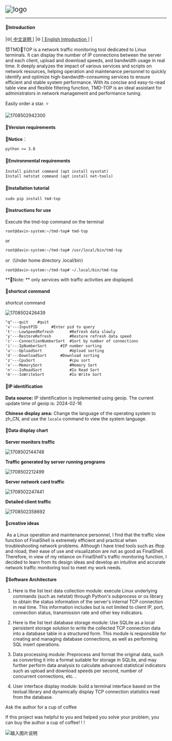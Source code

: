 <img src="image/logo.png" alt="logo" style="zoom:150%;" />

------



####  🌈Introduction

|🌐[[ 中文说明 ](/README.md)]  |🌐 [[ English   Introduction ](/en-README.md)] |

😈TMD🖕TOP is a network traffic monitoring tool dedicated to Linux terminals. It can display the number of IP connections between the server and each client, upload and download speeds, and bandwidth usage in real time. It deeply analyzes the impact of various services and scripts on network resources, helping operation and maintenance personnel to quickly identify and optimize high-bandwidth-consuming services to ensure efficient and stable system performance. With its concise and easy-to-read table view and flexible filtering function, TMD-TOP is an ideal assistant for administrators in network management and performance tuning.

 Easily order a star. ⭐

![1708502942300](image/1708502942300.png)

#### 🌈Version requirements

**👊Notice**：

```txt
python >= 3.8
```

#### 🌈Environmental requirements

```txt
Install pidstat command (apt install sysstat)
Install netstat command (apt install net-tools)
```

#### 🌈Installation tutorial

```shell
sudo pip install tmd-top
```

#### 🌈Instructions for use

Execute the tmd-top command on the terminal

```shell
root@davin-system:~/tmd-top# tmd-top
```

or

```shell
root@davin-system:~/tmd-top# /usr/local/bin/tmd-top
```

or（Under home directory .local/bin）

```shell
root@davin-system:~/tmd-top# ~/.local/bin/tmd-top
```

**👊Note: ** only services with traffic activities are displayed.

#### 🌈shortcut command

shortcut command

![1708502426439](image/1708502426439.png)

```txt
"q"---quit    #quit
'v'---InputPID		#Enter pid to query
't'---LowSpeedRefresh		#Refresh data slowly
'y'---RestoreRefresh		#Restore refresh data speed
'c'---ConnectionNumberSort	#Sort by number of connections
'i'---IpNumberSort		#IP number sorting
'u'---UploadSort			#Upload sorting
'd'---DownloadSort 		#Download sorting
'z'---CpuSort				#cpu sort
'x'---MemorySort			#Memory Sort
'n'---IoReadSort			#Io Read Sort
'm'---IoWriteSort			#Io Write Sort
```



#### 🌈IP identification

**Data source:** IP identification is implemented using geoip. The current update time of geoip is: 2024-02-16

**Chinese display area:** Change the language of the operating system to zh_CN, and use the `locale` command to view the system language.



#### 🌈Data display chart

**Server monitors traffic**

![1708502144748](image/1708660148602.png)

**Traffic generated by server running programs**

![1708502212499](image/1708660204271.png)

**Server network card traffic**

![1708502247441](image/1708502247441.png)

**Detailed client traffic**

![1708502358692](image/1708502358692.png)

#### 🌈creative ideas

​    As a Linux operation and maintenance personnel, I find that the traffic view function of FinalShell is extremely efficient and practical when troubleshooting network problems. Although I have tried tools such as iftop and nload, their ease of use and visualization are not as good as FinalShell. Therefore, in view of my reliance on FinalShell's traffic monitoring function, I decided to learn from its design ideas and develop an intuitive and accurate network traffic monitoring tool to meet my work needs.

#### 🌈Software Architecture
1. Here is the list text data collection module: execute Linux underlying commands (such as netstat) through Python's subprocess or os library to obtain the status information of the server's internal TCP connection in real time. This information includes but is not limited to client IP, port, connection status, transmission rate and other key indicators.
2. Here is the list text database storage module: Use SQLite as a local persistent storage solution to write the collected TCP connection data into a database table in a structured form. This module is responsible for creating and managing database connections, as well as performing SQL insert operations.

3. Data processing module: Preprocess and format the original data, such as converting it into a format suitable for storage in SQLite, and may further perform data analysis to calculate advanced statistical indicators such as upload and download speeds per second, number of concurrent connections, etc. .

4. User interface display module: build a terminal interface based on the textual library and dynamically display TCP connection statistics read from the database.



Ask the author for a cup of coffee

If this project was helpful to you and helped you solve your problem, you can buy the author a cup of coffee! ! !

![输入图片说明](image/4.jpg)